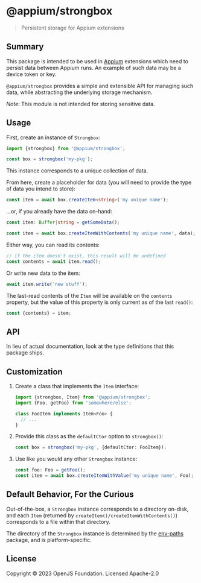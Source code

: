 # @appium/strongbox

> Persistent storage for Appium extensions

## Summary

This package is intended to be used in [Appium](https://appium.io) extensions which need to persist data between Appium runs.  An example of such data may be a device token or key.  

`@appium/strongbox` provides a simple and extensible API for managing such data, while abstracting the underlying storage mechanism.

_Note:_ This module is not intended for storing sensitive data.

## Usage

First, create an instance of `Strongbox`:

```ts
import {strongbox} from '@appium/strongbox';

const box = strongbox('my-pkg');
```

This instance corresponds to a unique collection of data.

From here, create a placeholder for data (you will need to provide the type of data you intend to store):

```ts
const item = await box.createItem<string>('my unique name');
```

...or, if you already have the data on-hand:

```ts
const item: Buffer|string = getSomeData();

const item = await box.createItemWithContents('my unique name', data);
```

Either way, you can read its contents:

```ts
// if the item doesn't exist, this result will be undefined
const contents = await item.read();
```

Or write new data to the item:

```ts
await item.write('new stuff');
```

The last-read contents of the `Item` will be available on the `contents` property, but the value of this property is only current as of the last `read()`:

```ts
const {contents} = item;
```

## API

In lieu of actual documentation, look at the type definitions that this package ships.

## Customization

1. Create a class that implements the `Item` interface:

    ```ts
    import {strongbox, Item} from '@appium/strongbox';
    import {Foo, getFoo} from 'somewhere/else';

    class FooItem implements Item<Foo> {
      // ...
    }
    ```

2. Provide this class as the `defaultCtor` option to `strongbox()`:

    ```ts
    const box = strongbox('my-pkg', {defaultCtor: FooItem});
    ```

3. Use like you would any other `Strongbox` instance:

    ```ts
    const foo: Foo = getFoo();
    const item = await box.createItemWithValue('my unique name', Foo);
    ```

## Default Behavior, For the Curious

Out-of-the-box, a `Strongbox` instance corresponds to a directory on-disk, and each `Item` (returned by `createItem()/createItemWithContents()`) corresponds to a file within that directory.  

The directory of the `Strongbox` instance is determined by the [env-paths](https://www.npmjs.com/package/env-paths) package, and is platform-specific.

## License

Copyright © 2023 OpenJS Foundation. Licensed Apache-2.0
